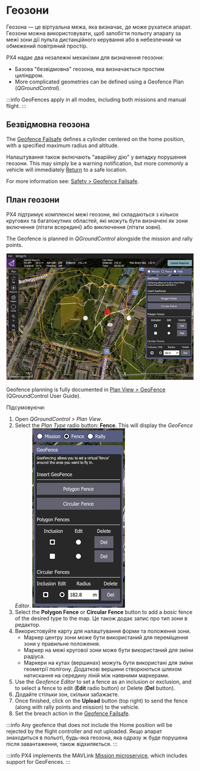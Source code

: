 # Геозони

Геозона — це віртуальна межа, яка визначає, де може рухатися апарат.
Геозони можна використовувати, щоб запобігти польоту апарату за межі зони дії пульта дистанційного керування або в небезпечний чи обмежений повітряний простір.

PX4 надає два незалежні механізми для визначення геозони:

- Базова "безвідмовна" геозона, яка визначається простим циліндром.
- More complicated geometries can be defined using a Geofence Plan (_QGroundControl_).

:::info
GeoFences apply in all modes, including both missions and manual flight.
:::

## Безвідмовна геозона

The [Geofence Failsafe](../config/safety.md#geofence-failsafe) defines a cylinder centered on the home position, with a specified maximum radius and altitude.

Налаштування також включають "аварійну дію" у випадку порушення геозони.
This may simply be a warning notification, but more commonly a vehicle will immediately [Return](../flight_modes/return.md) to a safe location.

For more information see: [Safety > Geofence Failsafe](../config/safety.md#geofence-failsafe).

## План геозони

PX4 підтримує комплексні межі геозони, які складаються з кількох кругових та багатокутних областей, які можуть бути визначені як зони включення (літати всередині) або виключення (літати зовні).

The Geofence is planned in _QGroundControl_ alongside the mission and rally points.

![Geofence Plan](../../assets/qgc/plan_geofence/geofence_overview.jpg)

Geofence planning is fully documented in [Plan View > GeoFence](https://docs.qgroundcontrol.com/master/en/qgc-user-guide/plan_view/plan_geofence.html) (QGroundControl User Guide).

Підсумовуючи:

1. Open _QGroundControl > Plan View_.
2. Select the _Plan Type_ radio button: **Fence**.
   This will display the _GeoFence Editor_.
   ![Geofence Plan](../../assets/qgc/plan_geofence/geofence_editor.jpg)
3. Select the **Polygon Fence** or **Circular Fence** button to add a _basic_ fence of the desired type to the map.
   Це також додає запис про тип зони в редактор.
4. Використовуйте карту для налаштування форми та положення зони.
   - Маркер центру зони може бути використаний для переміщення зони у правильне положення.
   - Маркер на межі кругової зони може бути використаний для зміни радіуса.
   - Маркери на кутах (вершинах) можуть бути використані для зміни геометрії полігону.
     Додаткові вершини створюються шляхом натискання на середину ліній між наявними маркерами.
5. Use the _Geofence Editor_ to set a fence as an inclusion or exclusion, and to select a fence to edit (**Edit** radio button) or Delete (**Del** button).
6. Додайте стільки зон, скільки забажаєте.
7. Once finished, click on the **Upload** button (top right) to send the fence (along with rally points and mission) to the vehicle.
8. Set the breach action in the [Geofence Failsafe](../config/safety.md#geofence-failsafe).

:::info
Any geofence that does not include the Home position will be rejected by the flight controller and not uploaded.
Якщо апарат знаходиться в польоті, будь-яка геозона, яка одразу ж буде порушена після завантаження, також відхиляється.
:::

:::info
PX4 implements the MAVLink [Mission microservice](https://mavlink.io/en/services/mission.html), which includes support for GeoFences.
:::
